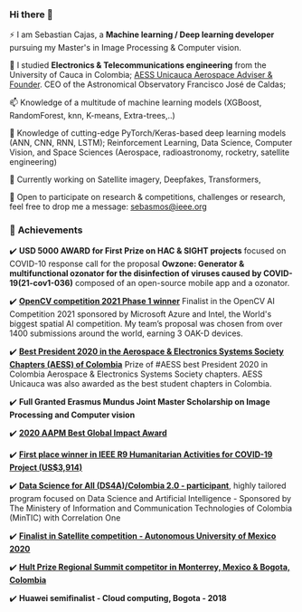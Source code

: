 ### Hi there 👋

⚡ I am Sebastian Cajas, a **Machine learning / Deep learning developer** pursuing my Master's in Image Processing & Computer vision.

🔭 I studied **Electronics & Telecommunications engineering** from the University of Cauca in Colombia; [AESS Unicauca Aerospace Adviser & Founder](https://fiet.unicauca.edu.co/aess). CEO of the Astronomical Observatory Francisco José de Caldas;

📫 Knowledge of a multitude of machine learning models (XGBoost, RandomForest, knn, K-means, Extra-trees,..)

💬 Knowledge of cutting-edge PyTorch/Keras-based deep learning models (ANN, CNN, RNN, LSTM); Reinforcement Learning, Data Science, Computer Vision, and Space Sciences (Aerospace, radioastronomy, rocketry, satellite engineering)

🏸 Currently working on Satellite imagery, Deepfakes, Transformers, 

👯 Open to participate on research & competitions, challenges or research, feel free to drop me a message: sebasmos@ieee.org

### 🥇 **Achievements**

✔️ **USD 5000 AWARD for First Prize on HAC & SIGHT projects** focused on COVID-10 response call for the proposal **Owzone: Generator & multifunctional ozonator for the disinfection of viruses caused by COVID-19(21-cov1-036)** composed of an open-source mobile app and a ozonator. 

✔️ **[OpenCV competition 2021 Phase 1 winner](https://www.credential.net/129359c4-3c14-443f-aeff-75736589f961?key=85cfc22cc2d9a24a7d67a46892927cef9c4055de540ac4dafa19421d534920fa)** Finalist in the OpenCV AI Competition 2021 sponsored by Microsoft Azure and Intel, the World's biggest spatial AI competition. My team’s proposal was chosen from over 1400 submissions around the world, earning 3 OAK-D devices.

✔️ **[Best President 2020 in the Aerospace & Electronics Systems Society Chapters (AESS) of Colombia](https://www.facebook.com/1449295575316985/posts/el-grupo-aeroespacial-aess-adscrito-a-la-rama-estudiantil-ieee-unicauca-de-la-un/2933274023585792/)** Prize of #AESS best President 2020 in Colombia Aerospace & Electronics Systems Society chapters. AESS Unicauca was also awarded as the best student chapters in Colombia. 

✔️ **Full Granted Erasmus Mundus Joint Master Scholarship on Image Processing and Computer vision**

✔️ **[2020 AAPM Best Global Impact Award](https://www.unicauca.edu.co/versionP/noticias/interinstitucional/unicaucanos-reconocidos-con-el-premio-la-soluci%C3%B3n-de-mayor-impacto-global )**

✔️ **[First place winner in IEEE R9 Humanitarian Activities for COVID-19 Project (US$3,914)](https://aesscolombia.blogspot.com/2021/02/ayudar-respirar-la-humanidad.html)** 

✔️ **[Data Science for All (DS4A)/Colombia 2.0 - participant](https://www.credential.net/de069f81-eb59-48eb-96d6-337d9561632a#gs.o9m4gx)**, highly tailored program focused on Data Science and Artificial Intelligence - Sponsored by The Ministery of Information and Communication Technologies of Colombia (MinTIC) with Correlation One

✔️ **[Finalist in Satellite competition - Autonomous University of Mexico 2020](http://bit.do/cansatastro)**


✔️ **[Hult Prize Regional Summit competitor in Monterrey, Mexico & Bogota, Colombia](https://sebasmos.github.io/ColcartVerbessert/)**

✔️ **Huawei semifinalist - Cloud computing, Bogota - 2018**
